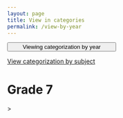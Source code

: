 ```yaml
---
layout: page
title: View in categories
permalink: /view-by-year
---
```


<link rel="stylesheet" href="https://www.w3schools.com/w3css/4/w3.css">


<div class= "w3-bar w3-black">
<button class= "w3-bar-item w3-btn w3-khaki w3-left" style= "width: 50%">Viewing categorization by year</button>

<a class= "w3-bar-item w3-btn w3-black w3-right" style= "width: 50%" href= "/portfolio/view-by-subject/">View categorization by subject</a>

</div>

<h1 style= "font: helvetica">Grade 7</h1>>



